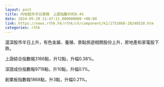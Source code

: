 ```yaml
---
layout: post
title: 內地股市半日靠穩　上證指數升約0.4%
date: 2024-05-20 11:47:11.000000000 +08:00
link: https://news.rthk.hk/rthk/ch/component/k2/1753868-20240520.htm
categories: rthk
---
```


滬深股市半日上升，有色金屬、養殖、景點旅遊相關股份上升，房地產和家電股下跌。

上證綜合指數報3166點，升12點，升幅0.38%。

深證成份指數報9719點，升10點，升幅0.1%。

創業板指數報1868點，升3點，升幅0.21%。
